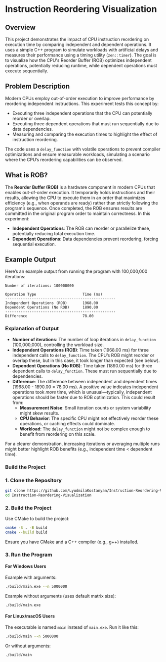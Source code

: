 # Instruction Reordering Visualization

## Overview
This project demonstrates the impact of CPU instruction reordering on execution time by comparing independent and dependent operations. It uses a simple C++ program to simulate workloads with artificial delays and measures their performance using a timing utility (`zen::timer`). The goal is to visualize how the CPU's Reorder Buffer (ROB) optimizes independent operations, potentially reducing runtime, while dependent operations must execute sequentially.

## Problem Description
Modern CPUs employ out-of-order execution to improve performance by reordering independent instructions. This experiment tests this concept by:
- Executing three independent operations that the CPU can potentially reorder or overlap.
- Executing three dependent operations that must run sequentially due to data dependencies.
- Measuring and comparing the execution times to highlight the effect of instruction reordering.

The code uses a `delay_function` with volatile operations to prevent compiler optimizations and ensure measurable workloads, simulating a scenario where the CPU’s reordering capabilities can be observed.

## What is ROB?
The **Reorder Buffer (ROB)** is a hardware component in modern CPUs that enables out-of-order execution. It temporarily holds instructions and their results, allowing the CPU to execute them in an order that maximizes efficiency (e.g., when operands are ready) rather than strictly following the program’s sequence. Once completed, the ROB ensures results are committed in the original program order to maintain correctness. In this experiment:
- **Independent Operations**: The ROB can reorder or parallelize these, potentially reducing total execution time.
- **Dependent Operations**: Data dependencies prevent reordering, forcing sequential execution.

## Example Output
Here’s an example output from running the program with 100,000,000 iterations:

```
Number of iterations: 100000000

Operation Type                     Time (ms)
--------------------------------------------------
Independent Operations (ROB)       1968.00
Dependent Operations (No ROB)      1890.00
--------------------------------------------------
Difference                         78.00
```

### Explanation of Output
- **Number of iterations**: The number of loop iterations in `delay_function` (100,000,000), controlling the workload size.
- **Independent Operations (ROB)**: Time taken (1968.00 ms) for three independent calls to `delay_function`. The CPU’s ROB might reorder or overlap these, but in this case, it took longer than expected (see below).
- **Dependent Operations (No ROB)**: Time taken (1890.00 ms) for three dependent calls to `delay_function`. These must run sequentially due to dependencies.
- **Difference**: The difference between independent and dependent times (1968.00 - 1890.00 = 78.00 ms). A positive value indicates independent operations took *more* time, which is unusual—typically, independent operations should be faster due to ROB optimization. This could result from:
  - **Measurement Noise**: Small iteration counts or system variability might skew results.
  - **CPU Behavior**: The specific CPU might not effectively reorder these operations, or caching effects could dominate.
  - **Workload**: The `delay_function` might not be complex enough to benefit from reordering on this scale.

For a clearer demonstration, increasing iterations or averaging multiple runs might better highlight ROB benefits (e.g., independent time < dependent time).


### Build the Project

### 1. Clone the Repository
```bash
git clone https://github.com/LyudmilaKostanyan/Instruction-Reordering-Visualization.git
cd Instruction-Reordering-Visualization
```

### 2. Build the Project
Use CMake to build the project:
```bash
cmake -S . -B build
cmake --build build
```
Ensure you have CMake and a C++ compiler (e.g., g++) installed.

### 3. Run the Program

#### For Windows Users
Example with arguments:
```bash
./build/main.exe --n 5000000
```
Example without arguments (uses default matrix size):
```bash
./build/main.exe
```

#### For Linux/macOS Users
The executable is named `main` instead of `main.exe`. Run it like this:
```bash
./build/main --n 5000000
```
Or without arguments:
```bash
./build/main
```
